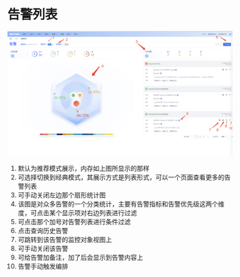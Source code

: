 # 告警列表

![image-20240403232002204](./images/taskman/image-20240403232002204.png)

1. 默认为推荐模式展示，内存如上图所显示的那样
1. 可选择切换到经典模式，其展示方式是列表形式，可以一个页面查看更多的告警列表
1. 可手动关闭左边那个扇形统计图
1. 该图是对众多告警的一个分类统计，主要有告警指标和告警优先级这两个维度，可点击某个显示项对右边列表进行过滤
1. 可点击那个加号对告警列表进行条件过滤
1. 点击查询历史告警
1. 可跳转到该告警的监控对象视图上
1. 可手动关闭该告警
1. 可给告警加备注，加了后会显示到告警内容上
1. 告警手动触发编排

